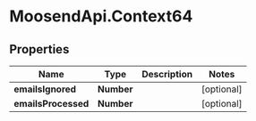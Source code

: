 # MoosendApi.Context64

## Properties
Name | Type | Description | Notes
------------ | ------------- | ------------- | -------------
**emailsIgnored** | **Number** |  | [optional] 
**emailsProcessed** | **Number** |  | [optional] 


